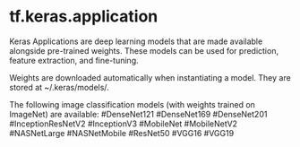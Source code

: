 # tf.keras.application
Keras Applications are deep learning models that are made available alongside pre-trained weights. These models can be used for prediction, feature extraction, and fine-tuning.

Weights are downloaded automatically when instantiating a model. They are stored at ~/.keras/models/.

The following image classification models (with weights trained on ImageNet) are available:
#DenseNet121
#DenseNet169
#DenseNet201
#InceptionResNetV2
#InceptionV3
#MobileNet
#MobileNetV2
#NASNetLarge
#NASNetMobile
#ResNet50
#VGG16
#VGG19
